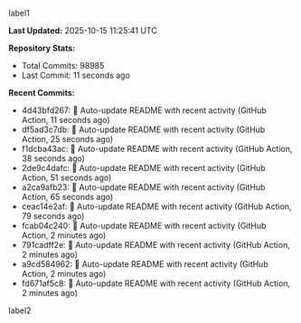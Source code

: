 
label1 
<!-- ACTIVITY_START -->
**Last Updated:** 2025-10-15 11:25:41 UTC

**Repository Stats:**
- Total Commits: 98985
- Last Commit: 11 seconds ago

**Recent Commits:**
- 4d43bfd267: 🤖 Auto-update README with recent activity (GitHub Action, 11 seconds ago)
- df5ad3c7db: 🤖 Auto-update README with recent activity (GitHub Action, 25 seconds ago)
- f1dcba43ac: 🤖 Auto-update README with recent activity (GitHub Action, 38 seconds ago)
- 2de9c4dafc: 🤖 Auto-update README with recent activity (GitHub Action, 51 seconds ago)
- a2ca9afb23: 🤖 Auto-update README with recent activity (GitHub Action, 65 seconds ago)
- ceac14e2af: 🤖 Auto-update README with recent activity (GitHub Action, 79 seconds ago)
- fcab04c240: 🤖 Auto-update README with recent activity (GitHub Action, 2 minutes ago)
- 791cadff2e: 🤖 Auto-update README with recent activity (GitHub Action, 2 minutes ago)
- a9cd584962: 🤖 Auto-update README with recent activity (GitHub Action, 2 minutes ago)
- fd671af5c8: 🤖 Auto-update README with recent activity (GitHub Action, 2 minutes ago)
<!-- ACTIVITY_END -->

label2
